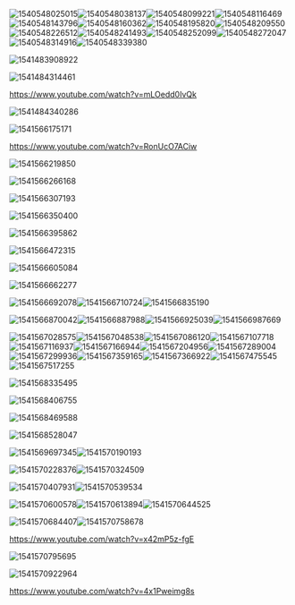 ![1540548025015](1540548025015.png)![1540548038137](1540548038137.png)![1540548099221](1540548099221.png)![1540548116469](1540548116469.png)![1540548143796](1540548143796.png)![1540548160362](1540548160362.png)![1540548195820](1540548195820.png)![1540548209550](1540548209550.png)![1540548226512](1540548226512.png)![1540548241493](1540548241493.png)![1540548252099](1540548252099.png)![1540548272047](1540548272047.png)![1540548314916](1540548314916.png)![1540548339380](1540548339380.png)





![1541483908922](assets/1541483908922.png)



![1541484314461](assets/1541484314461.png)

https://www.youtube.com/watch?v=mLOedd0IvQk

![1541484340286](assets/1541484340286.png)



![1541566175171](assets/1541566175171.png)

https://www.youtube.com/watch?v=RonUcO7ACiw

![1541566219850](assets/1541566219850.png)

![1541566266168](assets/1541566266168.png)

![1541566307193](assets/1541566307193.png)

![1541566350400](assets/1541566350400.png)

![1541566395862](assets/1541566395862.png)

![1541566472315](assets/1541566472315.png)

![1541566605084](assets/1541566605084.png)

![1541566662277](assets/1541566662277.png)

![1541566692078](assets/1541566692078.png)![1541566710724](assets/1541566710724.png)![1541566835190](assets/1541566835190.png)

![1541566870042](assets/1541566870042.png)![1541566887988](assets/1541566887988.png)![1541566925039](assets/1541566925039.png)![1541566987669](assets/1541566987669.png)

![1541567028575](assets/1541567028575.png)![1541567048538](assets/1541567048538.png)![1541567086120](assets/1541567086120.png)![1541567107718](assets/1541567107718.png)![1541567116937](assets/1541567116937.png)![1541567166944](assets/1541567166944.png)![1541567204956](assets/1541567204956.png)![1541567289004](assets/1541567289004.png)![1541567299936](assets/1541567299936.png)![1541567359165](assets/1541567359165.png)![1541567366922](assets/1541567366922.png)![1541567475545](assets/1541568287661.png)![1541567517255](assets/1541567517255.png)

![1541568335495](assets/1541568335495.png)

![1541568406755](assets/1541568406755.png)

![1541568469588](assets/1541568469588.png)

![1541568528047](assets/1541568528047.png)

![1541569697345](assets/1541569697345.png)![1541570190193](assets/1541570190193.png)

![1541570228376](assets/1541570228376.png)![1541570324509](assets/1541570324509.png)

![1541570407931](assets/1541570407931.png)![1541570539534](assets/1541570539534.png)

![1541570600578](assets/1541570600578.png)![1541570613894](assets/1541570613894.png)![1541570644525](assets/1541570644525.png)

![1541570684407](assets/1541570684407.png)![1541570758678](assets/1541570758678.png)

https://www.youtube.com/watch?v=x42mP5z-fgE

![1541570795695](assets/1541570795695.png)





![1541570922964](assets/1541570922964.png)

https://www.youtube.com/watch?v=4x1Pweimg8s